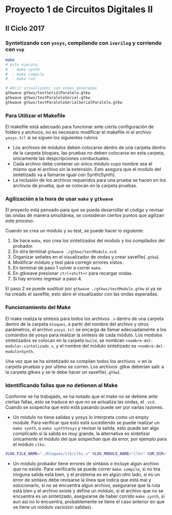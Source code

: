 # Proyecto 1 de Circuitos Digitales II
## II Ciclo 2017

### Syntetizando con ```yosys```, compilando con ```iverilog``` y corriendo con ```vvp```

```bash
make
# esto ejecuta
#  - make synth
#  - make compile
#  - make run

# Abrir visualizador con ondas generadas
gtkwave gtkws/testSerialParalelo.gtkw
gtkwave gtkws/testParaleloSerial.gtkw
gtkwave gtkws/testParaleloSerialSerialParalelo.gtkw
```

### Para Utilizar el Makefile
El makefile está adecuado para funcionar ante cierta configuración
de folders y archivos, no es necesario modificar el makefile
ni el archivo ```yosys.tcl``` si se siguen los siguientes rubros
 - Los archivos de módulos deben colocarse dentro de una carpeta
 dentro de la carpeta bloques, las pruebas no deben colocarse en
 esta carpeta, únicamente las despcripciones conductuales.
 - Cada archivo debe contener un único módulo cuyo nombre sea el
 mismo que el archivo sin la extensión. Esto asegura que el modulo
 del sintetizado va a llamarse igual con Synth(<nombre-del-modulo>Synth).
 - La inclusión de los archivos requeridos para una prueba se hacen en
 los archivos de prueba, que se colocan en la carpeta pruebas.

### Agilización a la hora de usar ```make``` y ```gtkwave```
El proyecto está pensado para que se pueda desarrollar el código y revisar las
ondas de manera simultánea, se consideran ciertos puntos que agilizan este
proceso.

Cuando se crea un módulo y su test, se puede hacer lo siguiente:
 1. Se hace ```make```, eso crea los sintetizados del modulo y los compilados
del probador.
 2. En otra terminal ```gtkwave ./gtkws/testModulo.vcd```.
 3. Organizar señales en el visualizador de ondas y crear savefile(```.gtkw```).
 4. Modificar módulo y test para corregir errores vistos.
 5. En terminal de paso 1 volver a correr ```make```.
 6. En gtkwave presionar ```ctrl+shift+r``` para recargar ondas.
 7. Si hay errores regresar a paso 4.

El paso 2 se puede sustituir por ```gtkwave ./gtkws/testModulo.gtkw``` si ya se ha creado el savefile, esto abre el visualizador con las ondas esperadas.

### Funcionamiento del Make

El make realiza la síntesis para todos los archivos ```.v``` dentro de
una carpeta dentro de la carpeta ```bloques```, a partir del nombre del
archivo y otros parámetros, el archivo ```yosys.tcl``` se encarga de
llamar adecuadamente a los comandos de yosys para realizar la síntesis
de cada módulo. Los modulos sintetizados se colocan en la carpeta ```build```,
se nombran ```<nombre-del-modulo>-sintetizado.v```, y el nombre del módulo
sintetizado es ```<nombre-del-modulo>Synth```.

Una vez que se ha sintetizado se compilan todos los archivos .v en la carpeta
pruebas y por ultimo se corren. Los archivos .gtkw deberían salir a la carpeta
gtkws y se le debe hacer un savefile(```.gtkw```).

### Identificando fallas que no detienen al Make
Conforme se ha trabajado, se ha notado que el make no se detiene ante ciertas fallas, esto se traduce en que no se actualiza las ondas, el ```.vcd```. Cuando se sospecha que esto está pasando puede ser por varias razones.
   - Un  módulo no tiene salidas y yosys lo interpreta como un empty module. Para verificar que esto está sucediendo se puede realizar un ```make synth```, o ```make synthYosys``` y revisar la salida, esto puede ser algo complicado si la salida es muy grande, la alternativa es sintetizar únicamente el módulo del que sospechan que da error, por ejemplo para el módulo ```clks```:
   ```bash
   VLOG_FILE_NAME="./bloques/clk/clks.v" VLOG_MODULE_NAME="clks" CUR_DIR="$(pwd)" yosys ./yosys.tcl
   ```
   - Un módulo probador tiene errores de sintáxis o incluye algún archivo que no existe. Para verificarlo se puede correr ```make compile```, si no tira ninguna salida está bien, y el problema es en algún otro lado, si es un error de sintáxis debe revisarse la línea que indica que está mal y solucionarlo, si no se encuentra algun archivo, asegurarse que la ruta está bien y el archivo existe y define un módulo, si el archivo que no se encuentra es un sintetizado, asegurarse de haber corrido ```make synth```, si aun así no lo encuentra, probablemente se tiene el caso anterior en que se tiene un módulo vacío(sin salidas).
